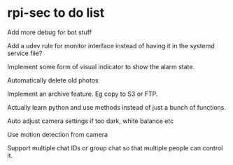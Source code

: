 # rpi-sec to do list

Add more debug for bot stuff

Add a udev rule for monitor interface instead of having it in the systemd service file?

Implement some form of visual indicator to show the alarm state.

Automatically delete old photos

Implement an archive feature. Eg copy to S3 or FTP.

Actually learn python and use methods instead of just a bunch of functions.

Auto adjust camera settings if too dark, white balance etc

Use motion detection from camera

Support multiple chat IDs or group chat so that multiple people can control it.
